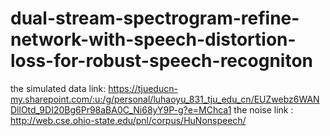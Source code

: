 # dual-stream-spectrogram-refine-network-with-speech-distortion-loss-for-robust-speech-recogniton
the simulated data link:
https://tjueducn-my.sharepoint.com/:u:/g/personal/luhaoyu_831_tju_edu_cn/EUZwebz6WANDllOtd_9DI20Bg6Pr98aBA0C_Ni68yY9P-g?e=MChca1
the noise link :
http://web.cse.ohio-state.edu/pnl/corpus/HuNonspeech/
